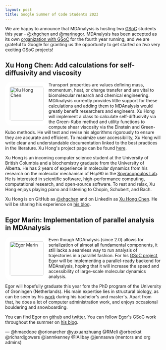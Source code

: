 ```yaml
---
layout: post
title: Google Summer of Code Students 2023
---
```


We are happy to announce that MDAnalysis is hosting two [GSoC][gsoc] students this year - [@xhgchen](https://github.com/xhgchen) and [@marinegor](https://github.com/marinegor). MDAnalysis has been accepted as its own [organization with GSoC][mda-gsoc] for the fourth year running, and we are grateful to Google for granting us the opportunity to get started on _two_ very exciting GSoC projects!

## Xu Hong Chen: Add calculations for self-diffusivity and viscosity

<img
src="https://avatars.githubusercontent.com/u/110699064?v=4"
title="Xu Hong Chen" alt="Xu Hong Chen"
style="float: left; width: 110px; height: 110px; border-radius: 20px; border: 15px solid white" />

Transport properties are values defining mass, momentum, heat, or charge transfer and are vital to biomolecular research and chemical engineering. MDAnalysis currently provides little support for these calculations and adding them to MDAnalysis would greatly benefit researchers and engineers. Xu Hong will implement a class to calculate self-diffusivity via the Green-Kubo method and utility functions to compute shear viscosity via the Einstein and Green-Kubo methods. He will test and revise his algorithms rigorously to ensure they are accurate and efficient. To maximize user accessibility, Xu Hong will write clear and understandable documentation linked to the best practices in the literature. Xu Hong's project page can be found [here](https://summerofcode.withgoogle.com/programs/2023/projects/4vt9npUg).

Xu Hong is an incoming computer science student at the University of British Columbia and a biochemistry graduate from the University of Alberta. He has 2 years of experience in molecular dynamics from his research on the molecular mechanism of Hsp90 in the [Spyracopoulos Lab](https://lspy.biochem.ualberta.ca/index.php). He is interested in scientific software, high-performance computing, computational research, and open-source software. To rest and relax, Xu Hong enjoys playing piano and listening to Chopin, Schubert, and Bach.

Xu Hong is on GitHub as [@xhgchen](https://github.com/xhgchen) and on LinkedIn as [Xu Hong Chen](https://www.linkedin.com/in/xu-hong-chen/). He will be sharing his experience on [his blog](https://xhgchen.github.io/).

## Egor Marin: Implementation of parallel analysis in MDAnalysis

<img
src="https://pbs.twimg.com/profile_images/1261341752281182208/K0-9mHNm_400x400.jpg"
title="Egor Marin" alt="Egor Marin"
style="float: left; width: 110px; height: 110px; border-radius: 20px; border: 15px solid white" />

Even though MDAnalysis (since 2.0) allows for serialization of almost all fundamental components, it still lacks a seamless way to run analysis of trajectories in a parallel fashion. For his [GSoC project](https://summerofcode.withgoogle.com/programs/2023/projects/cOTjpLid), Egor will be implementing a parallel-ready backend for MDAnalysis, hoping that it will increase the speed and accessibility of large-scale molecular dynamics analysis.

Egor will hopefully graduate this year fom the PhD program of the University of Groningen (Netherlands). His main expertise lies in structural biology, as can be seen by his [work](https://scholar.google.com/citations?user=FJbv9XcAAAAJ) during his bachelor's and master's. Apart from that, he does a lot of computer administration work, and enjoys occasional bouldering and snowboarding.

You can find Egor on [github](https://github.com/marinegor) and [twitter](https://twitter.com/egor__marin). You can follow Egor's GSoC work throughout the summer on [his blog](https://marinegor.github.io/).

— @hmacdope @orionarcher @yuxuanzhuang @RMeli @orbeckst @richardjgowers @ianmkenney @IAlibay @jennaswa (mentors and org admins)

[gsoc]: https://summerofcode.withgoogle.com
[mda-gsoc]: https://summerofcode.withgoogle.com/programs/2023/organizations/mdanalysis
